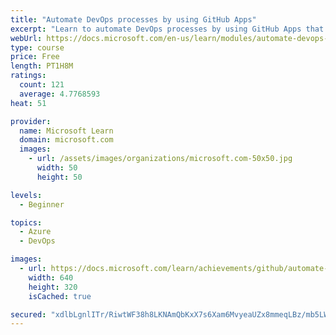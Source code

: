 ```yaml
---
title: "Automate DevOps processes by using GitHub Apps"
excerpt: "Learn to automate DevOps processes by using GitHub Apps that handle repetitive tasks, enforce team policies, and maintain a tidy repository."
webUrl: https://docs.microsoft.com/en-us/learn/modules/automate-devops-github-apps/
type: course
price: Free
length: PT1H8M
ratings:
  count: 121
  average: 4.7768593
heat: 51

provider:
  name: Microsoft Learn
  domain: microsoft.com
  images:
    - url: /assets/images/organizations/microsoft.com-50x50.jpg
      width: 50
      height: 50

levels:
  - Beginner

topics:
  - Azure
  - DevOps

images:
  - url: https://docs.microsoft.com/learn/achievements/github/automate-devops-github-apps-social.png
    width: 640
    height: 320
    isCached: true

secured: "xdlbLgnlITr/RiwtWF38h8LKNAmQbKxX7s6Xam6MvyeaUZx8mmeqLBz/mb5LWl9MjW55cbJo2U5AECI4O9ho/CK5uVOyJ//gdDyg9bojGHyOC2SIb2+RBJdBffZQVXEEbDWeglf8tIqEdb20YKGb+eAkhSdEqAbCYHTmH+KoCc+cLfIX3y2nlcRjTNS0+7BFjxyNVVBWFg2wOCZs/OYodpT/9kavp3Wbr8sxlTBoxjuoZAm/IZOqGbHDjgCaK6ezhyDGyL16cWJIgmTd6pTMU6GjwI1Vn9M3D7JIFwXxPQoFztqxFLdyFzggLtVnYQxiyUJafJN5sfCtUELyjpP/3kyIwWPDcXihh+4gCO4bg733Wp1bK8naFMpzOVl8GmMKOTM1rrnBmJA9NQNtuRLdmw3fh/eVY5VkoJEsUTuO6Us=;kU/0yFZxnprWZpmeVNl1fw=="
---
```


